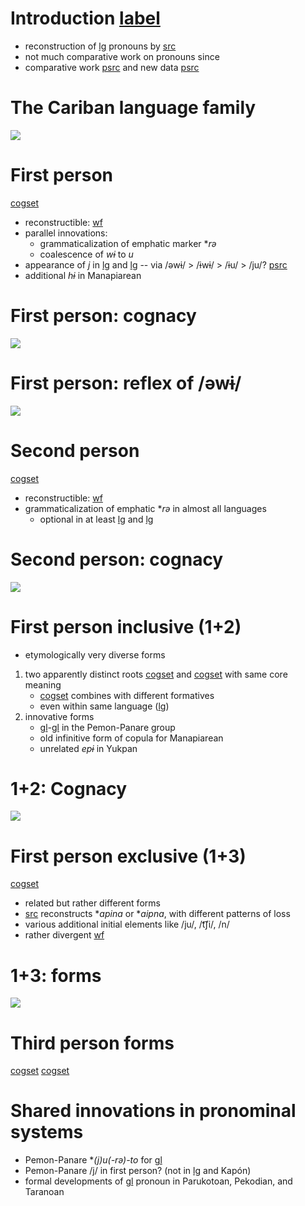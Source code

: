 # Introduction [label](intro)

* reconstruction of [lg](PC) pronouns by [src](meira2002first)
* not much comparative work on pronouns since
* comparative work  [psrc](meira2005southern,meira2010origin) and new data [psrc](ikpengpacheco2001,akawaiocaesar2003,mattei2003pemono,cruz2005fonologia,garcia2006diccionario,kuikurodossantos2007,kuikurodossantos2007,camargo2010wayana,desouza2010arara,swiggers2010gramatica,largo2011yukpa,maquiritaricaceres2011,panarepayne2013,stegeman2014akawaio,alves2017arara,guerrero2019carijo,muller2021yawarana)

# The Cariban language family
![](family.svg)

# First person

[cogset](1abs)

* reconstructible: [wf](pc-one?nt)
* parallel innovations:
    * grammaticalization of emphatic marker \**rə*
    * coalescence of *wɨ* to *u*
* appearance of *j* in [lg](pem) and [lg](pan) -- via /əwɨ/ > /ɨwɨ/ > /ɨu/ > /ju/? [psrc](meira2002first[259])
* additional *hɨ* in Manapiarean

# First person: cognacy

![](1cog.svg)

# First person: reflex of /əwɨ/
![](1form.svg)

# Second person
[cogset](2abs)

* reconstructible: [wf](pc-two?nt)
* grammaticalization of emphatic \**rə* in almost all languages
	* optional in at least [lg](way) and [lg](yuk)

# Second person: cognacy
![](2cog.svg)

# First person inclusive (1+2)
* etymologically very diverse forms
1. two apparently distinct roots [cogset](1a2?inline) and [cogset](uku?inline) with same core meaning
	* [cogset](1a2?inline) combines with different formatives
    * even within same language ([lg](kar))
2. innovative forms
	* [gl](1)-[gl](pl) in the Pemon-Panare group
    * old infinitive form of copula for Manapiarean
    * unrelated *epɨ* in Yukpan


# 1+2: Cognacy
![](12cog.svg)

# First person exclusive (1+3)
[cogset](1a3)

* related but rather different forms
* [src](meira2002first[263]) reconstructs \**apina* or \**aipna*, with different patterns of loss
* various additional initial elements like /ju/, /t͡ʃi/, /n/
* rather divergent [wf](map-1a3?nt)


# 1+3: forms

![](13form.svg)


# Third person forms

[cogset](3anaanimabs)
[cogset](ainan)

# Shared innovations in pronominal systems

* Pemon-Panare \**(j)u(-rə)-to* for [gl](1+2)
* Pemon-Panare /j/ in first person? (not in [lg](mac) and Kapón)
* formal developments of [gl](1+3) pronoun in Parukotoan, Pekodian, and Taranoan